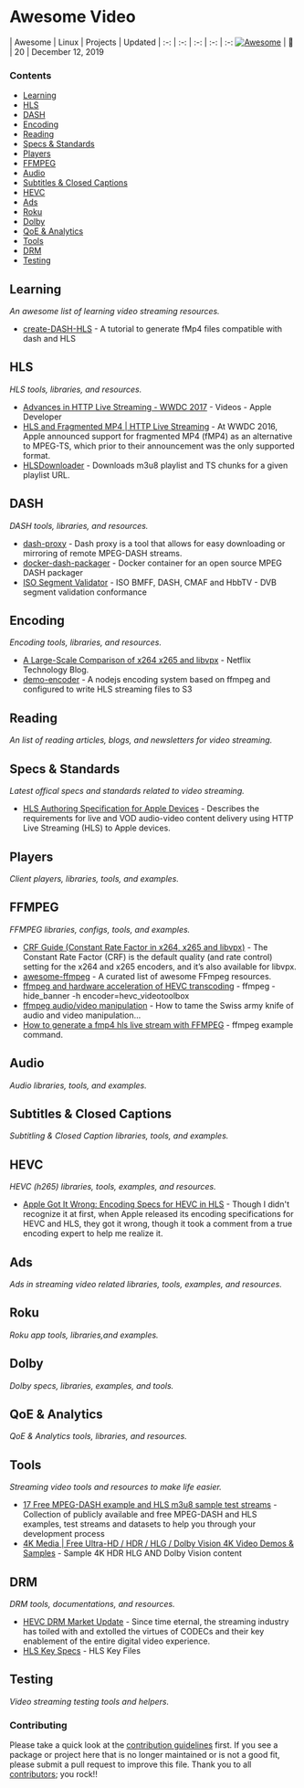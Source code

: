 # Awesome Video
 
<!-- 

PLEASE DO NOT UPDATE THIS FILE, UPDATE CONTENTS.JSON INSTEAD. THANK YOU :-)

 -->



| Awesome | Linux | Projects | Updated
| :-: | :-: | :-: | :-: | :-:
[![Awesome](https://cdn.rawgit.com/sindresorhus/awesome/d7305f38d29fed78fa85652e3a63e154dd8e8829/media/badge.svg)](https://github.com/sindresorhus/awesome) |  :penguin: | 20 | December 12, 2019

### Contents

- [Learning](#learning)
- [HLS](#hls)
- [DASH](#dash)
- [Encoding](#encoding)
- [Reading](#reading)
- [Specs & Standards](#specs-standards)
- [Players](#players)
- [FFMPEG](#ffmpeg)
- [Audio](#audio)
- [Subtitles & Closed Captions](#subtitle-cc)
- [HEVC](#hevc)
- [Ads](#ads)
- [Roku](#roku)
- [Dolby](#dolby)
- [QoE & Analytics](#qoe)
- [Tools](#tools)
- [DRM](#drm)
- [Testing](#testing)

## Learning
*An awesome list of learning video streaming resources.* 
* [create-DASH-HLS](https://github.com/matmoi/create-DASH-HLS/) - A tutorial to generate fMp4 files compatible with dash and HLS

## HLS
*HLS tools, libraries, and resources.* 
* [Advances in HTTP Live Streaming - WWDC 2017](https://developer.apple.com/videos/play/wwdc2017/504/) - Videos - Apple Developer
* [HLS and Fragmented MP4 | HTTP Live Streaming](https://hlsbook.net/hls-fragmented-mp4/) - At WWDC 2016, Apple announced support for fragmented MP4 (fMP4) as an alternative to MPEG-TS, which prior to their announcement was the only supported format.
* [HLSDownloader](https://github.com/nmrony/hlsdownloader) - Downloads m3u8 playlist and TS chunks for a given playlist URL.

## DASH
*DASH tools, libraries, and resources.* 
* [dash-proxy](https://github.com/Viblast/dash-proxy) - Dash proxy is a tool that allows for easy downloading or mirroring of remote MPEG-DASH streams.
* [docker-dash-packager](https://github.com/Eyevinn/docker-dash-packager) -  Docker container for an open source MPEG DASH packager
* [ISO Segment Validator](https://github.com/Dash-Industry-Forum/ISOSegmentValidator) - ISO BMFF, DASH, CMAF and HbbTV - DVB segment validation conformance

## Encoding
*Encoding tools, libraries, and resources.* 
* [A Large-Scale Comparison of x264 x265 and libvpx](https://medium.com/netflix-techblog/a-large-scale-comparison-of-x264-x265-and-libvpx-a-sneak-peek-2e81e88f8b0f) - Netflix Technology Blog.
* [demo-encoder](https://github.com/realeyes-media/demo-encoder/) - A nodejs encoding system based on ffmpeg and configured to write HLS streaming files to S3

## Reading
*An list of reading articles, blogs, and newsletters for video streaming.* 

## Specs & Standards
*Latest offical specs and standards related to video streaming.* 
* [HLS Authoring Specification for Apple Devices](https://developer.apple.com/documentation/http_live_streaming/hls_authoring_specification_for_apple_devices) - Describes the requirements for live and VOD audio-video content delivery using HTTP Live Streaming (HLS) to Apple devices.

## Players
*Client players, libraries, tools, and examples.* 

## FFMPEG
*FFMPEG libraries, configs, tools, and examples.* 
* [ CRF Guide (Constant Rate Factor in x264, x265 and libvpx)](http://slhck.info/video/2017/02/24/crf-guide.html) - The Constant Rate Factor (CRF) is the default quality (and rate control) setting for the x264 and x265 encoders, and it’s also available for libvpx. 
* [awesome-ffmpeg](ttps://github.com/transitive-bullshit/awesome-ffmpeg) - A curated list of awesome FFmpeg resources.
* [ffmpeg and hardware acceleration of HEVC transcoding](https://superuser.com/questions/1295957/ffmpeg-and-hardware-acceleration-of-hevc-transcoding-on-mac) - ffmpeg -hide_banner -h encoder=hevc_videotoolbox 
* [ffmpeg audio/video manipulation](http://howto-pages.org/ffmpeg/) - How to tame the Swiss army knife of audio and video manipulation…
* [How to generate a fmp4 hls live stream with FFMPEG](https://nomadyun.wordpress.com/2018/04/12/how-to-generate-a-fmp4-hls-live-stream-with-ffmpeg/) - ffmpeg example command.

## Audio
*Audio libraries, tools, and examples.* 

## Subtitles & Closed Captions
*Subtitling & Closed Caption libraries, tools, and examples.* 

## HEVC
*HEVC (h265) libraries, tools, examples, and resources.* 
* [Apple Got It Wrong: Encoding Specs for HEVC in HLS](https://www.streamingmedia.com/Articles/ReadArticle.aspx?ArticleID=121878) - Though I didn't recognize it at first, when Apple released its encoding specifications for HEVC and HLS, they got it wrong, though it took a comment from a true encoding expert to help me realize it.

## Ads
*Ads in streaming video related libraries, tools, examples, and resources.* 

## Roku
*Roku app tools, libraries,and examples.* 

## Dolby
*Dolby specs, libraries, examples, and tools.* 

## QoE & Analytics
*QoE & Analytics tools, libraries, and resources.* 

## Tools
*Streaming video tools and resources to make life easier.* 
* [17 Free MPEG-DASH example and HLS m3u8 sample test streams](https://bitmovin.com/mpeg-dash-hls-examples-sample-streams/) - Collection of publicly available and free MPEG-DASH and HLS examples, test streams and datasets to help you through your development process
* [4K Media | Free Ultra-HD / HDR / HLG / Dolby Vision 4K Video Demos & Samples](https://4kmedia.org/) - Sample 4K HDR HLG AND Dolby Vision content

## DRM
*DRM tools, documentations, and resources.* 
* [HEVC DRM Market Update](https://go.buydrm.com/thedrmblog/hevc-drm-market-update) - Since time eternal, the streaming industry has toiled with and extolled the virtues of CODECs and their key enablement of the entire digital video experience.
* [HLS Key Specs](https://tools.ietf.org/html/draft-pantos-hls-rfc8216bis-00#section-5.1) - HLS Key Files

## Testing
*Video streaming testing tools and helpers.* 


### Contributing

Please take a quick look at the [contribution guidelines](.github/CONTRIBUTING.md) first. If you see a package or project here that is no longer maintained or is not a good fit, please submit a pull request to improve this file. Thank you to all [contributors](https://github.com/matteocrippa/awesome-swift/graphs/contributors); you rock!!